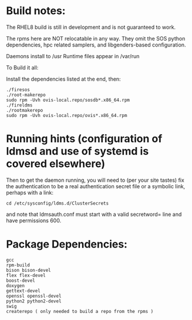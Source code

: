 # Build notes:
 
The RHEL8 build is still in development and is not guaranteed to work. 

The rpms here are NOT relocatable in any way.
They omit the SOS python dependencies, hpc related samplers, and libgenders-based configuration.

Daemons install to /usr
Runtime files appear in /var/run

To Build it all:

Install the dependencies listed at the end, then:

    ./firesos
    ./root-makerepo
    sudo rpm -Uvh ovis-local.repo/sosdb*.x86_64.rpm
    ./fireldms
    ./rootmakerepo
    sudo rpm -Uvh ovis-local.repo/ovis*.x86_64.rpm

# Running hints (configuration of ldmsd and use of systemd is covered elsewhere)
Then to get the daemon running, you will need to (per your site tastes) fix the authentication 
to be a real authentication secret file or a symbolic link, perhaps with a link:
```
cd /etc/sysconfig/ldms.d/ClusterSecrets
```
and note that ldmsauth.conf must start with a valid secretword= line and have permissions 600.


# Package Dependencies:
	gcc
	rpm-build
	bison bison-devel
	flex flex-devel
	boost-devel
	doxygen
	gettext-devel
	openssl openssl-devel
	python2 python2-devel
	swig
	createrepo ( only needed to build a repo from the rpms )
